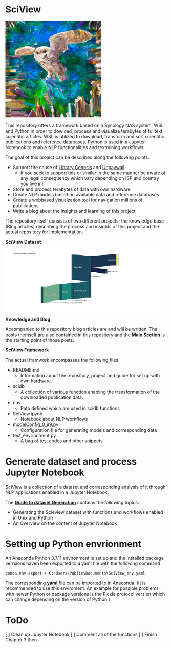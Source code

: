 # SciView

<img src="Knowledge and Blog\P0_owl.png" width="300">

This repository offers a framework based on a Synology NAS system, WSL and Python in order to dowload, process and visualize terabytes of fulltext scientific articles. WSL is utilized to download, transform and sort scientific publications and reference databases. Python is used in a Jupyter Notebook to enable NLP functionalities and textmining workflows.

The goal of this project can be described along the following points:
* Support the cause of [Library Genesis](https://en.wikipedia.org/wiki/Library_Genesis) and [Unpaywall]()
    * If you seek to support this or similar in the same manner be aware of any legal consequency which vary depending on ISP and country you live in!
* Store and process terabytes of data with own hardware
* Create NLP models based on available data and reference databases
* Create a webbased visualzation tool for navigation millions of publications
* Write a blog about the insights and learning of this project

The repository itself consists of two different projects; the knowledge base (Blog articles) describing the process and insights of this project and the actual repository for implementation.

**SciView Dataset**

<img src="Knowledge and Blog\P0_sankey.png" width="1000">




**Knowledge and Blog**

Accompanied to this repository blog articles are and will be written. The posts themself are also contained in this repository and the [**Main Section**](/Knowledge%20and%20Blog/SciView_Main.md) is the starting point of those posts.


**SciView Framework**

The actual framwork encompasses the following files:

* README.md
    * Information about the repository, project and guide for set up with own hardware.
* scidb
    * A collection of various function enabling the transformation of the downloaded publication data.
* env
    * Path defined which are used in scidb functions
* SciView.ipynb 
    * Notebook about NLP workflows
* modelConfig_0_99.py 
    * Configuration file for generating models and corresponding data
* test_envrionment.py
    * A bag of test codes and other snippets

# Generate dataset and process Jupyter Notebook
SciView is a collection of a dataset and corresponding analysis of it through NLP applications enabled in a Jupyter Notebook. 

The [**Guide to dataset Generation**](/Knowledge%20and%20Blog/Guide_Dataset_Generation.md) contains the following topics:
* Generating the Scieview dataset with functions and workflows enabled in Unix and Python
* An Overview on the content of Jupyter Notebook

# Setting up Python envrionment

An Anaconda Python 3.7.11 environment is set up and the installed package verrsions haven been exported to a yaml file with the following command

    conda env export > C:\Users\Public\Documents\SciView_env.yaml

The corresponding [**yaml**](SciView_env.yaml) file can be imported to in Anaconda. (It is recommended to use this enviroment. An example for possible problems with newer Python or package versions is the Pickle protocol version which can change depending on the version of Python.)

# ToDo
[ ] Clean up Jupyter Notebook
[ ] Comment all of the functions
[ ] Finish Chapter 3 then

